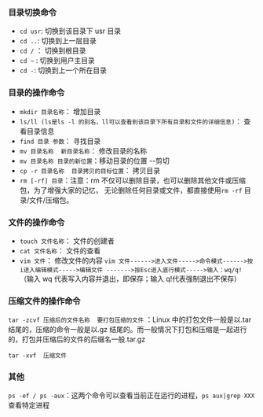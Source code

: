 ### 目录切换命令

* ``cd usr``:  切换到该目录下 usr 目录
* ``cd ..``:   切换到上一层目录
* ``cd /`` ：  切换到根目录
* ``cd ~`` :    切换到用户主目录
* ``cd -``:     切换到上一个所在目录

### 目录的操作命令

* ``mkdir 目录名称``： 增加目录
* ``ls/ll (ls是ls -l 的别名，ll可以查看到该目录下所有目录和文件的详细信息)``： 查看目录信息
* ``find 目录 参数``： 寻找目录
* ``mv 目录名称  新目录名称``： 修改目录的名称
* ``mv 目录名称 目录的新位置``：移动目录的位置 --剪切
* ``cp -r 目录名称  目录拷贝的目标位置``： 拷贝目录
* ``rm [-rf] 目录``：注意：rm 不仅可以删除目录，也可以删除其他文件或压缩包，为了增强大家的记忆， 无论删除任何目录或文件，都直接使用`rm -rf` 目录/文件/压缩包。

### 文件的操作命令

* ``touch 文件名称``： 文件的创建者
* ``cat 文件名称``： 文件的查看
* ``vim 文件``： 修改文件的内容  `vim 文件------>进入文件----->命令模式------>按i进入编辑模式----->编辑文件 ------->按Esc进入底行模式----->输入：wq/q!` （输入 wq 代表写入内容并退出，即保存；输入 q!代表强制退出不保存）

### 压缩文件的操作命令

``tar -zcvf 压缩后的文件名称  要打包压缩的文件``   ：Linux 中的打包文件一般是以.tar 结尾的，压缩的命令一般是以.gz 结尾的。而一般情况下打包和压缩是一起进行的，打包并压缩后的文件的后缀名一般.tar.gz

``tar -xvf  压缩文件``

### 其他

``ps -ef / ps -aux``：这两个命令可以查看当前正在运行的进程，``ps aux|grep XXX``查看特定进程